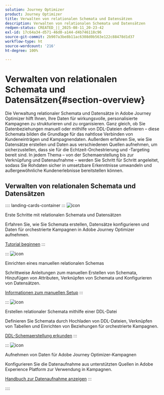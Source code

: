 ```yaml
---
solution: Journey Optimizer
product: Journey Optimizer
title: Verwalten von relationalen Schemata und Datensätzen
description: Verwalten von relationalen Schemata und Datensätzen
redpen-status: CREATED_||_2025-08-11_20-23-42
exl-id: 17c64a34-d571-46d0-a144-d4b746118c96
source-git-commit: 2b907a3be8b11ac6308d0b563e122c88478d1d37
workflow-type: ht
source-wordcount: '216'
ht-degree: 100%

---
```


# Verwalten von relationalen Schemata und Datensätzen{#section-overview}

Die Verwaltung relationaler Schemata und Datensätze in Adobe Journey Optimizer hilft Ihnen, Ihre Daten für wirkungsvolle, personalisierte Kampagnen zu strukturieren und zu organisieren. Ganz gleich, ob Sie Datenbeziehungen manuell oder mithilfe von DDL-Dateien definieren – diese Schemata bilden die Grundlage für das nahtlose Verbinden von Kundeneinträgen und Kampagnendaten. Außerdem erfahren Sie, wie Sie Datensätze erstellen und Daten aus verschiedenen Quellen aufnehmen, um sicherzustellen, dass sie für die Echtzeit-Orchestrierung und -Targeting bereit sind. In jedem Thema – von der Schemaerstellung bis zur Verknüpfung und Datenaufnahme – werden Sie Schritt für Schritt angeleitet, sodass Sie Rohdaten sicher in umsetzbare Erkenntnisse umwandeln und außergewöhnliche Kundenerlebnisse bereitstellen können.

## Verwalten von relationalen Schemata und Datensätzen

:::: landing-cards-container
:::
![icon](https://cdn.experienceleague.adobe.com/icons/circle-play.svg?lang=de)

Erste Schritte mit relationalen Schemata und Datensätzen

Erfahren Sie, wie Sie Schemata erstellen, Datensätze konfigurieren und Daten für orchestrierte Kampagnen in Adobe Journey Optimizer aufnehmen.

[Tutorial beginnen](../using/orchestrated/gs-schemas.md)
:::

:::
![icon](https://cdn.experienceleague.adobe.com/icons/list-check.svg?lang=de)

Einrichten eines manuellen relationalen Schemas

Schrittweise Anleitungen zum manuellen Erstellen von Schemata, Hinzufügen von Attributen, Verknüpfen von Schemata und Konfigurieren von Datensätzen.

[Informationen zum manuellen Setup](../using/orchestrated/manual-schema.md)
:::

:::
![icon](https://cdn.experienceleague.adobe.com/icons/code-branch.svg?lang=de)

Erstellen relationaler Schemata mithilfe einer DDL-Datei

Definieren Sie Schemata durch Hochladen von DDL-Dateien, Verknüpfen von Tabellen und Einrichten von Beziehungen für orchestrierte Kampagnen.

[DDL-Schemaerstellung erkunden](../using/orchestrated/file-upload-schema.md)
:::

:::
![icon](https://cdn.experienceleague.adobe.com/icons/gear.svg?lang=de)

Aufnehmen von Daten für Adobe Journey Optimizer-Kampagnen

Konfigurieren Sie die Datenaufnahme aus unterstützten Quellen in Adobe Experience Platform zur Verwendung in Kampagnen.

[Handbuch zur Datenaufnahme anzeigen](../using/orchestrated/ingest-data.md)
:::

::::
